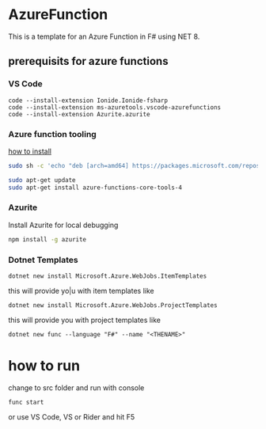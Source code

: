 # AzureFunction

This is a template for an Azure Function in F# using NET 8.

## prerequisits for azure functions 

### VS Code

```pwsh
code --install-extension Ionide.Ionide-fsharp
code --install-extension ms-azuretools.vscode-azurefunctions
code --install-extension Azurite.azurite
```

### Azure function tooling 

[how to install](https://learn.microsoft.com/en-us/azure/azure-functions/functions-run-local?tabs=linux%2Cisolated-process%2Cnode-v4%2Cpython-v2%2Chttp-trigger%2Ccontainer-apps&pivots=programming-language-csharp#install-the-azure-functions-core-tools)

```bash
sudo sh -c 'echo "deb [arch=amd64] https://packages.microsoft.com/repos/microsoft-ubuntu-$(lsb_release -cs)-prod $(lsb_release -cs) main" > /etc/apt/sources.list.d/dotnetdev.list'

sudo apt-get update
sudo apt-get install azure-functions-core-tools-4
```

### Azurite 
Install Azurite for local debugging

```bash
npm install -g azurite
```


### Dotnet Templates 

```pwsh
dotnet new install Microsoft.Azure.WebJobs.ItemTemplates
```

this will provide yo|u with item templates like 



```pwsh
dotnet new install Microsoft.Azure.WebJobs.ProjectTemplates
```

this will provide you with project templates like 

```pwsh
dotnet new func --language "F#" --name "<THENAME>"
```

# how to run

change to src folder and run with console

```pwsh
func start
```

or use VS Code, VS or Rider and hit F5